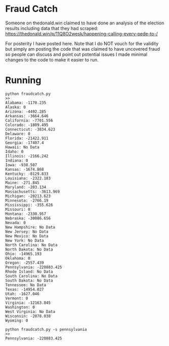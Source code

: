 
#  Fraud Catch

Someone on thedonald.win claimed to have done an analysis of the election results including data that they had scraped: https://thedonald.win/p/11Q8O2wesk/happening-calling-every-pede-to-/

For posterity I have posted here.   Note that I do NOT vouch for the validity but simply am posting the code that was claimed to have uncovered fraud so people can discuss and point out potential issues
I made minimal changes to the code to make it easier to run.

# Running

```
python fraudcatch.py
>>
Alabama: -1170.235
Alaska: 0
Arizona: -4492.285
Arkansas: -3664.646
California: -7701.556
Colorado: -1809.495
Connecticut: -3834.623
Delaware: 0
Florida: -21422.911
Georgia: -17407.4
Hawaii: No Data
Idaho: 0
Illinois: -2166.242
Indiana: 0
Iowa: -938.507
Kansas: -1674.868
Kentucky: -8129.833
Louisiana: -2322.183
Maine: -271.845
Maryland: -203.134
Massachusetts: -3613.969
Michigan: -20213.623
Minnesota: -2766.19
Mississippi: -355.626
Missouri: 0
Montana: -2330.957
Nebraska: -30086.656
Nevada: 0
New Hampshire: No Data
New Jersey: No Data
New Mexico: No Data
New York: No Data
North Carolina: No Data
North Dakota: No Data
Ohio: -14965.193
Oklahoma: 0
Oregon: -2557.439
Pennsylvania: -220883.425
Rhode Island: No Data
South Carolina: No Data
South Dakota: No Data
Tennessee: No Data
Texas: -14954.027
Utah: -1627.046
Vermont: 0
Virginia: -12163.845
Washington: 0
West Virginia: No Data
Wisconsin: -2078.038
Wyoming: 0
```

```
python fraudcatch.py -s pennsylvania
>>
Pennsylvania: -220883.425
```



